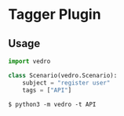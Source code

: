 # Tagger Plugin

## Usage

```python
import vedro

class Scenario(vedro.Scenario):
    subject = "register user"
    tags = ["API"]
```

```shell
$ python3 -m vedro -t API
```
